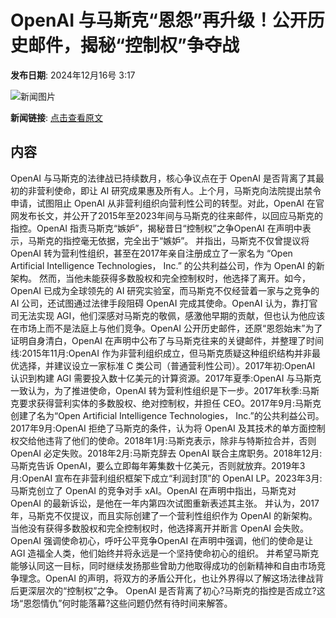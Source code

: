 # OpenAI 与马斯克“恩怨”再升级！公开历史邮件，揭秘“控制权”争夺战

**发布日期**: 2024年12月16号 3:17

![新闻图片](https://pic.chinaz.com/picmap/202405110933330041_0.jpg)

**新闻链接**: [点击查看原文](https://www.aibase.com/zh/news/13979)

## 内容

OpenAI 与马斯克的法律战已持续数月，核心争议点在于 OpenAI 是否背离了其最初的非营利使命，即让 AI 研究成果惠及所有人。上个月，马斯克向法院提出禁令申请，试图阻止 OpenAI 从非营利组织向营利性公司的转型。对此，OpenAI 在官网发布长文，并公开了2015年至2023年间与马斯克的往来邮件，以回应马斯克的指控。OpenAI 指责马斯克“嫉妒”，揭秘昔日“控制权”之争OpenAI 在声明中表示，马斯克的指控毫无依据，完全出于“嫉妒”。 并指出，马斯克不仅曾提议将 OpenAI 转为营利性组织，甚至在2017年亲自注册成立了一家名为 “Open Artificial Intelligence Technologies， Inc.” 的公共利益公司，作为 OpenAI 的新架构。 然而，当他未能获得多数股权和完全控制权时，他选择了离开。如今，OpenAI 已成为全球领先的 AI 研究实验室，而马斯克不仅经营着一家与之竞争的 AI 公司，还试图通过法律手段阻碍 OpenAI 完成其使命。OpenAI 认为，靠打官司无法实现 AGI，他们深感对马斯克的敬佩，感激他早期的贡献，但也认为他应该在市场上而不是法庭上与他们竞争。OpenAI 公开历史邮件，还原“恩怨始末”为了证明自身清白，OpenAI 在声明中公布了与马斯克往来的关键邮件，并整理了时间线:2015年11月:OpenAI 作为非营利组织成立，但马斯克质疑这种组织结构并非最优选择，并建议设立一家标准 C 类公司（普通营利性公司）。2017年初:OpenAI 认识到构建 AGI 需要投入数十亿美元的计算资源。2017年夏季:OpenAI 与马斯克一致认为，为了推进使命，OpenAI 转为营利性组织是下一步。2017年秋季:马斯克要求获得营利实体的多数股权、绝对控制权，并担任 CEO。2017年9月:马斯克创建了名为“Open Artificial Intelligence Technologies， Inc.”的公共利益公司。2017年9月:OpenAI 拒绝了马斯克的条件，认为将 OpenAI 及其技术的单方面控制权交给他违背了他们的使命。2018年1月:马斯克表示，除非与特斯拉合并，否则 OpenAI 必定失败。2018年2月:马斯克辞去 OpenAI 联合主席职务。2018年12月:马斯克告诉 OpenAI，要么立即每年筹集数十亿美元，否则就放弃。2019年3月:OpenAI 宣布在非营利组织框架下成立“利润封顶”的 OpenAI LP。2023年3月:马斯克创立了 OpenAI 的竞争对手 xAI。OpenAI 在声明中指出，马斯克对 OpenAI 的最新诉讼，是他在一年内第四次试图重新表述其主张。 并认为，2017年，马斯克不仅提议，而且实际创建了一个营利性组织作为 OpenAI 的新架构。 当他没有获得多数股权和完全控制权时，他选择离开并断言 OpenAI 会失败。OpenAI 强调使命初心，呼吁公平竞争OpenAI 在声明中强调，他们的使命是让 AGI 造福全人类，他们始终并将永远是一个坚持使命初心的组织。 并希望马斯克能够认同这一目标，同时继续发扬那些曾助力他取得成功的创新精神和自由市场竞争理念。OpenAI 的声明，将双方的矛盾公开化，也让外界得以了解这场法律战背后更深层次的“控制权”之争。 OpenAI 是否背离了初心?马斯克的指控是否成立?这场“恩怨情仇”何时能落幕?这些问题仍然有待时间来解答。
